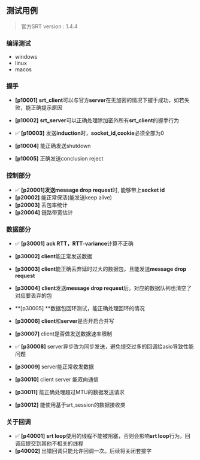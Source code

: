## 测试用例 
> 官方SRT version : 1.4.4
### 编译测试

* windows
* linux
* macos

### 握手

* **[p10001]** **srt_client**可以与官方**server**在无加密的情况下握手成功，如若失败，能正确提示原因

* **[p10002]** **srt_server**可以正确处理除加密外所有**srt_client**的握手行为

* &#x2705; **[p10003]** 发送**induction**时，**socket_id,cookie**必须全部为0
* **[p10004]** 能正确发送shutdown
* **[p10005]** 正确发送conclusion reject 

### 控制部分
* &#x2705; **[p20001]**发送**message drop request**时, 能够带上**socket id** 
* **[p20002]** 能正常保活(能发送keep alive)
* **[p20003]** 丢包率统计
* **[p20004]** 链路带宽估计

### 数据部分
* &#x2705; **[p30001]** **ack RTT，RTT-variance**计算不正确

* **[p30002]** **client**能正常发送数据

* **[p30003]** **client**能正确丢弃延时过大的数据包，且能发送**message drop request**
* **[p30004]** **client**发送**message drop request**后。对应的数据队列也清空了对应要丢弃的包
* **[p30005] **数据包回环测试，能正确处理回环的情况
* **[p30006]** **client**和**server**是否开启合并写
* **[p30007]** client是否做发送数据速率限制
* &#x2705; **[p30008]** server异步改为同步发送，避免提交过多的回调给asio导致性能问题
* **[p30009]** server能正常收发数据
* **[p30010]** client server 能双向通信
* **[p30011]** 能正确处理超过MTU的数据发送请求
* **[p30012]** 能使用基于srt_session的数据接收类

### 关于回调
* &#x2705; **[p40001]** **srt loop**使用的线程不能被阻塞，否则会影响**srt loop**行为。回调应提交到其他不相关的线程
* **[p40002]** 出错回调只能允许回调一次。后续将关闭套接字